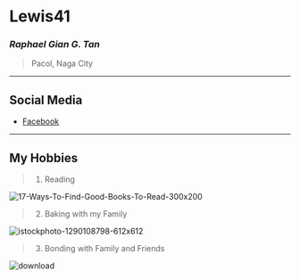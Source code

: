# Lewis41
### *Raphael Gian G. Tan*

> Pacol, Naga City
---
## Social Media
- [Facebook](https://www.facebook.com)
---

## My Hobbies
> 1. Reading

![17-Ways-To-Find-Good-Books-To-Read-300x200](https://github.com/user-attachments/assets/84e5c25a-b39e-4b03-bf32-aa4274e82add)

> 2. Baking with my Family

![istockphoto-1290108798-612x612](https://github.com/user-attachments/assets/f3773852-a847-46f8-9042-fea9ddc0bb96)

> 3. Bonding with Family and Friends

![download](https://github.com/user-attachments/assets/a1fba645-8033-43c6-bd0d-bec253e25edf)
